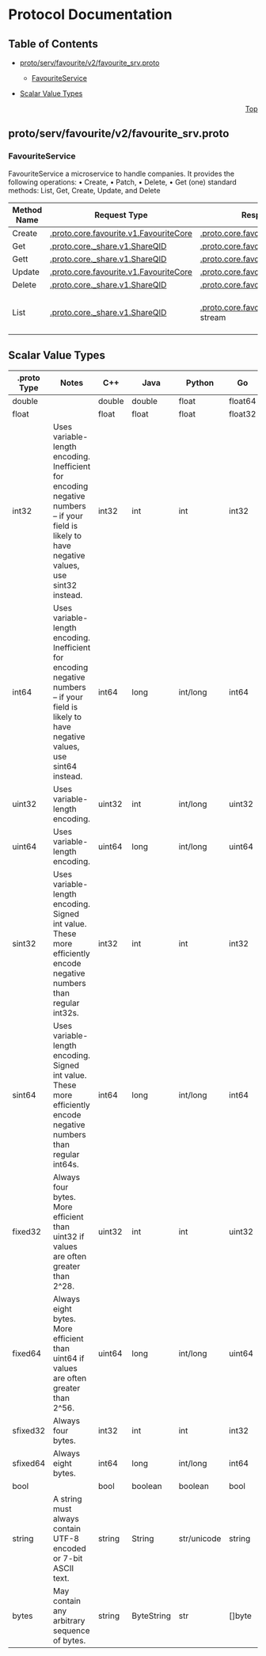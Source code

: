 # Protocol Documentation
<a name="top"></a>

## Table of Contents

- [proto/serv/favourite/v2/favourite_srv.proto](#proto_serv_favourite_v2_favourite_srv-proto)
    - [FavouriteService](#proto-serv-favourite-v2-FavouriteService)
  
- [Scalar Value Types](#scalar-value-types)



<a name="proto_serv_favourite_v2_favourite_srv-proto"></a>
<p align="right"><a href="#top">Top</a></p>

## proto/serv/favourite/v2/favourite_srv.proto


 

 

 


<a name="proto-serv-favourite-v2-FavouriteService"></a>

### FavouriteService
FavouriteService
a microservice to handle companies. It provides the following operations:
• Create, • Patch, • Delete, • Get (one)
standard methods: List, Get, Create, Update, and Delete

| Method Name | Request Type | Response Type | Description |
| ----------- | ------------ | ------------- | ------------|
| Create | [.proto.core.favourite.v1.FavouriteCore](#proto-core-favourite-v1-FavouriteCore) | [.proto.core.favourite.v1.FavouriteCore](#proto-core-favourite-v1-FavouriteCore) | Create |
| Get | [.proto.core._share.v1.ShareQID](#proto-core-_share-v1-ShareQID) | [.proto.core.favourite.v1.FavouriteCore](#proto-core-favourite-v1-FavouriteCore) | Get |
| Gett | [.proto.core._share.v1.ShareQID](#proto-core-_share-v1-ShareQID) | [.proto.core.favourite.v1.FavouriteCore](#proto-core-favourite-v1-FavouriteCore) | Gett |
| Update | [.proto.core.favourite.v1.FavouriteCore](#proto-core-favourite-v1-FavouriteCore) | [.proto.core.favourite.v1.FavouriteCore](#proto-core-favourite-v1-FavouriteCore) | Update |
| Delete | [.proto.core._share.v1.ShareQID](#proto-core-_share-v1-ShareQID) | [.proto.core.favourite.v1.FavouriteCore](#proto-core-favourite-v1-FavouriteCore) | Delete |
| List | [.proto.core._share.v1.ShareQID](#proto-core-_share-v1-ShareQID) | [.proto.core.favourite.v1.FavouriteCore](#proto-core-favourite-v1-FavouriteCore) stream | List - stream favourites of a user |

 



## Scalar Value Types

| .proto Type | Notes | C++ | Java | Python | Go | C# | PHP | Ruby |
| ----------- | ----- | --- | ---- | ------ | -- | -- | --- | ---- |
| <a name="double" /> double |  | double | double | float | float64 | double | float | Float |
| <a name="float" /> float |  | float | float | float | float32 | float | float | Float |
| <a name="int32" /> int32 | Uses variable-length encoding. Inefficient for encoding negative numbers – if your field is likely to have negative values, use sint32 instead. | int32 | int | int | int32 | int | integer | Bignum or Fixnum (as required) |
| <a name="int64" /> int64 | Uses variable-length encoding. Inefficient for encoding negative numbers – if your field is likely to have negative values, use sint64 instead. | int64 | long | int/long | int64 | long | integer/string | Bignum |
| <a name="uint32" /> uint32 | Uses variable-length encoding. | uint32 | int | int/long | uint32 | uint | integer | Bignum or Fixnum (as required) |
| <a name="uint64" /> uint64 | Uses variable-length encoding. | uint64 | long | int/long | uint64 | ulong | integer/string | Bignum or Fixnum (as required) |
| <a name="sint32" /> sint32 | Uses variable-length encoding. Signed int value. These more efficiently encode negative numbers than regular int32s. | int32 | int | int | int32 | int | integer | Bignum or Fixnum (as required) |
| <a name="sint64" /> sint64 | Uses variable-length encoding. Signed int value. These more efficiently encode negative numbers than regular int64s. | int64 | long | int/long | int64 | long | integer/string | Bignum |
| <a name="fixed32" /> fixed32 | Always four bytes. More efficient than uint32 if values are often greater than 2^28. | uint32 | int | int | uint32 | uint | integer | Bignum or Fixnum (as required) |
| <a name="fixed64" /> fixed64 | Always eight bytes. More efficient than uint64 if values are often greater than 2^56. | uint64 | long | int/long | uint64 | ulong | integer/string | Bignum |
| <a name="sfixed32" /> sfixed32 | Always four bytes. | int32 | int | int | int32 | int | integer | Bignum or Fixnum (as required) |
| <a name="sfixed64" /> sfixed64 | Always eight bytes. | int64 | long | int/long | int64 | long | integer/string | Bignum |
| <a name="bool" /> bool |  | bool | boolean | boolean | bool | bool | boolean | TrueClass/FalseClass |
| <a name="string" /> string | A string must always contain UTF-8 encoded or 7-bit ASCII text. | string | String | str/unicode | string | string | string | String (UTF-8) |
| <a name="bytes" /> bytes | May contain any arbitrary sequence of bytes. | string | ByteString | str | []byte | ByteString | string | String (ASCII-8BIT) |

